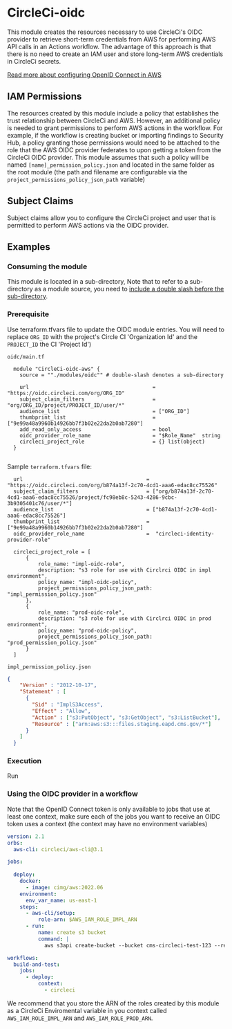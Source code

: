 # CircleCi-oidc

This module creates the resources necessary to use CircleCi's OIDC provider to retrieve short-term credentials from AWS for performing AWS API calls in an Actions workflow. The advantage of this approach is that there is no need to create an IAM user and store long-term AWS credentials in CircleCi secrets.

[Read more about configuring OpenID Connect in AWS](https://circleci.com/docs/openid-connect-tokens/)

## IAM Permissions

The resources created by this module include a policy that establishes the trust relationship between CircleCi and AWS. However, an additional policy is needed to grant permissions to perform AWS actions in the workflow. For example, if the workflow is creating bucket or importing findings to Security Hub, a policy granting those permissions would need to be attached to the role that the AWS OIDC provider federates to upon getting a token from the CircleCi OIDC provider. This module assumes that such a policy will be named `[name]_permission_policy.json` and located in the same folder as the root module (the path and filename are configurable via the `project_permissions_policy_json_path` variable)

## Subject Claims

Subject claims allow you to configure the CircleCi project and user that is permitted to perform AWS actions via the OIDC provider. 

## Examples

### Consuming the module

This module is located in a sub-directory,  Note that to refer to a sub-directory as a module source, you need to [include a double slash before the sub-directory](https://developer.hashicorp.com/terraform/language/modules/sources#modules-in-package-sub-directories).


### Prerequisite

Use terraform.tfvars file to update the OIDC module entries. You will need to replace `ORG_ID` with the project's Circle CI 'Organization Id' and the `PROJECT_ID` the CI 'Project Id')

`oidc/main.tf`

```hcl
  module "CircleCi-oidc-aws" {
    source = ""./modules/oidc"" # double-slash denotes a sub-directory

    url                                        = "https://oidc.circleci.com/org/ORG_ID"
    subject_claim_filters                      = "org/ORG_ID/project/PROJECT_ID/user/*"
    audience_list                              = ["ORG_ID"]
    thumbprint_list                            = ["9e99a48a9960b14926bb7f3b02e22da2b0ab7280"]
    add_read_only_access                       = bool
    oidc_provider_role_name                    = "$Role_Name"  string
    circleci_project_role                      = {} list(object)
  }


```

Sample `terraform.tfvars` file:

```
  url                                        = "https://oidc.circleci.com/org/b874a13f-2c70-4cd1-aaa6-edac8cc75526"
  subject_claim_filters                      = ["org/b874a13f-2c70-4cd1-aaa6-edac8cc75526/project/fc98eb8c-5243-4286-9cbc-3b9305401c76/user/*"]
  audience_list                              = ["b874a13f-2c70-4cd1-aaa6-edac8cc75526"]
  thumbprint_list                            = ["9e99a48a9960b14926bb7f3b02e22da2b0ab7280"]
  oidc_provider_role_name                    =  "circleci-identity-provider-role"

  circleci_project_role = [
      {
          role_name: "impl-oidc-role",
          description: "s3 role for use with Circlrci OIDC in impl environment",
          policy_name: "impl-oidc-policy",
          project_permissions_policy_json_path: "impl_permission_policy.json"
      },
      {
          role_name: "prod-oidc-role",
          description: "s3 role for use with Circlrci OIDC in prod environment",
          policy_name: "prod-oidc-policy",
          project_permissions_policy_json_path: "prod_permission_policy.json"
      }
  ]
```

`impl_permission_policy.json`

```json
{
    "Version" : "2012-10-17",
    "Statement" : [
      {
        "Sid" : "ImplS3Access",
        "Effect" : "Allow",
        "Action" : ["s3:PutObject", "s3:GetObject", "s3:ListBucket"],
        "Resource" : ["arn:aws:s3:::files.staging.eapd.cms.gov/*"]
      }
    ]
  }
```

### Execution

Run 

### Using the OIDC provider in a workflow

Note that the OpenID Connect token is only available to jobs that use at least one context, make sure each of the jobs you want to receive an OIDC token uses a context (the context may have no environment variables) 

```yml
version: 2.1
orbs:
  aws-cli: circleci/aws-cli@3.1

jobs:
  
  deploy:
    docker:
      - image: cimg/aws:2022.06
    environment:
      env_var_name: us-east-1
    steps:
      - aws-cli/setup:
          role-arn: $AWS_IAM_ROLE_IMPL_ARN
      - run:
          name: create s3 bucket
          command: |
            aws s3api create-bucket --bucket cms-circleci-test-123 --region us-east-1

workflows:
  build-and-test:
    jobs:
      - deploy:
          context:
            - circleci
```

We recommend that you store the ARN of the roles created by this module as a CircleCi Enviromental variable in you context called `AWS_IAM_ROLE_IMPL_ARN` and `AWS_IAM_ROLE_PROD_ARN`.
